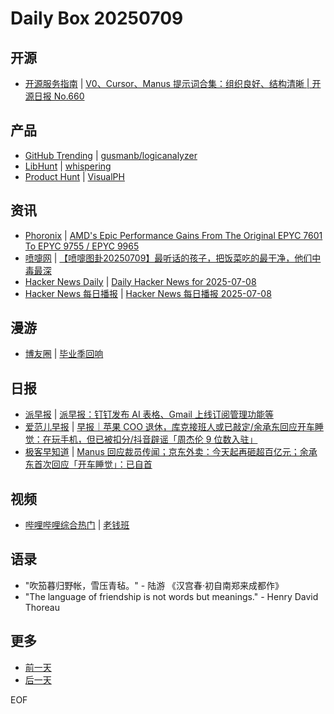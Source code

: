 # Daily Box 20250709

## 开源
- [开源服务指南](https://osguider.com/blog/) | [V0、Cursor、Manus 提示词合集：组织良好、结构清晰 | 开源日报 No.660](https://osguider.com/blog/post/daily/daily-660/)

## 产品
- [GitHub Trending](https://github.com/trending?since=daily) | [gusmanb/logicanalyzer](https://github.com/gusmanb/logicanalyzer)
- [LibHunt](https://www.libhunt.com/) | [whispering](https://www.libhunt.com/r/whispering)
- [Product Hunt](https://www.producthunt.com) | [VisualPH](https://www.producthunt.com/products/visualph)

## 资讯
- [Phoronix](https://www.phoronix.com/) | [AMD's Epic Performance Gains From The Original EPYC 7601 To EPYC 9755 / EPYC 9965](https://www.phoronix.com/review/amd-epyc-9005-7601)
- [喷嚏网](http://www.dapenti.com/blog/blog.asp?subjectid=70&name=xilei) | [【喷嚏图卦20250709】最听话的孩子，把饭菜吃的最干净，他们中毒最深](http://www.dapenti.com/blog/more.asp?name=xilei&id=186989)
- [Hacker News Daily](https://www.daemonology.net/hn-daily/) | [Daily Hacker News for 2025-07-08](https://www.daemonology.net/hn-daily/2025-07-08.html)
- [Hacker News 每日播报](https://hacker-news.agi.li/) | [Hacker News 每日播报 2025-07-08](https://hacker-news.agi.li/post/2025-07-08)

## 漫游
- [博友圈](https://www.boyouquan.com/home) | [毕业季回响](https://www.boyouquan.com/go?from=feed&link=https%3A%2F%2Fbluehe.cn%2Farchives%2Fgraduation-season-echoes)

## 日报
- [派早报](https://sspai.com/tag/%E6%B4%BE%E6%97%A9%E6%8A%A5) | [派早报：钉钉发布 AI 表格、Gmail 上线订阅管理功能等](https://sspai.com/post/100864)
- [爱范儿早报](https://www.ifanr.com/category/ifanrnews) | [早报｜苹果 COO 退休，库克接班人或已敲定/余承东回应开车睡觉：在玩手机，但已被扣分/抖音辟谣「周杰伦 9 位数入驻」](https://www.ifanr.com/1630182)
- [极客早知道](https://www.geekpark.net/column/74) | [Manus 回应裁员传闻；京东外卖：今天起再砸超百亿元；余承东首次回应「开车睡觉」：已自首](https://www.geekpark.net/news/351302)

## 视频
- [哔哩哔哩综合热门](https://www.bilibili.com/v/popular/all/) | [老钱班](https://b23.tv/BV1S3GszNEym)

## 语录
- "吹笳暮归野帐，雪压青毡。" - 陆游 《汉宫春·初自南郑来成都作》
- "The language of friendship is not words but meanings." - Henry David Thoreau

## 更多
- [前一天](daily-box-20250708.md)
- [后一天](daily-box-20250710.md)

EOF